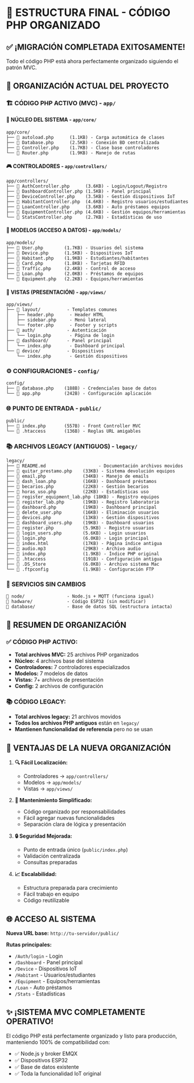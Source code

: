 # 🎯 ESTRUCTURA FINAL - CÓDIGO PHP ORGANIZADO

## ✅ ¡MIGRACIÓN COMPLETADA EXITOSAMENTE!

Todo el código PHP está ahora perfectamente organizado siguiendo el patrón MVC.

## 📁 ORGANIZACIÓN ACTUAL DEL PROYECTO

### 🏗️ **CÓDIGO PHP ACTIVO (MVC)** - `app/`

#### **🔧 NÚCLEO DEL SISTEMA** - `app/core/`
```
app/core/
├── 📄 autoload.php      (1.1KB) - Carga automática de clases
├── 📄 Database.php      (2.5KB) - Conexión BD centralizada 
├── 📄 Controller.php    (1.7KB) - Clase base controladores
└── 📄 Router.php        (1.9KB) - Manejo de rutas
```

#### **🎮 CONTROLADORES** - `app/controllers/`
```
app/controllers/
├── 📄 AuthController.php      (3.6KB) - Login/Logout/Registro
├── 📄 DashboardController.php (1.5KB) - Panel principal
├── 📄 DeviceController.php    (3.5KB) - Gestión dispositivos IoT
├── 📄 HabitantController.php  (4.6KB) - Registro usuarios/estudiantes
├── 📄 LoanController.php      (3.6KB) - Auto préstamos equipos
├── 📄 EquipmentController.php (4.6KB) - Gestión equipos/herramientas
└── 📄 StatsController.php     (2.7KB) - Estadísticas de uso
```

#### **💾 MODELOS (ACCESO A DATOS)** - `app/models/`
```
app/models/
├── 📄 User.php        (1.7KB) - Usuarios del sistema
├── 📄 Device.php      (1.5KB) - Dispositivos IoT
├── 📄 Habitant.php    (1.9KB) - Estudiantes/habitantes
├── 📄 Card.php        (1.8KB) - Tarjetas RFID
├── 📄 Traffic.php     (2.4KB) - Control de acceso
├── 📄 Loan.php        (2.0KB) - Préstamos de equipos
└── 📄 Equipment.php   (2.2KB) - Equipos/herramientas
```

#### **🎨 VISTAS (PRESENTACIÓN)** - `app/views/`
```
app/views/
├── 📁 layout/          - Templates comunes
│   ├── header.php      - Header HTML
│   ├── sidebar.php     - Menú lateral
│   └── footer.php      - Footer y scripts
├── 📁 auth/            - Autenticación
│   └── login.php       - Página de login
├── 📁 dashboard/       - Panel principal
│   └── index.php       - Dashboard principal
└── 📁 device/          - Dispositivos
    └── index.php       - Gestión dispositivos
```

### ⚙️ **CONFIGURACIONES** - `config/`
```
config/
├── 📄 database.php    (188B) - Credenciales base de datos
└── 📄 app.php         (242B) - Configuración aplicación
```

### 🌐 **PUNTO DE ENTRADA** - `public/`
```
public/
├── 📄 index.php       (557B) - Front Controller MVC
└── 📄 .htaccess       (136B) - Reglas URL amigables
```

### 📚 **ARCHIVOS LEGACY (ANTIGUOS)** - `legacy/`
```
legacy/
├── 📄 README.md                    - Documentación archivos movidos
├── 📄 quitar_prestamo.php    (33KB) - Sistema devolución equipos
├── 📄 email.php              (34KB) - Manejo de emails
├── 📄 dash_loan.php          (16KB) - Dashboard préstamos
├── 📄 becarios.php           (22KB) - Gestión becarios
├── 📄 horas_uso.php          (22KB) - Estadísticas uso
├── 📄 register_equipment_lab.php (18KB) - Registro equipos
├── 📄 register_lab.php       (19KB) - Registro laboratorio
├── 📄 dashboard.php          (19KB) - Dashboard principal
├── 📄 delete_user.php        (16KB) - Eliminación usuarios
├── 📄 devices.php            (13KB) - Gestión dispositivos
├── 📄 dashboard_users.php    (19KB) - Dashboard usuarios
├── 📄 register.php           (5.9KB) - Registro usuarios
├── 📄 login_users.php        (5.6KB) - Login usuarios
├── 📄 login.php              (6.0KB) - Login principal
├── 📄 index.html             (17KB) - Página índice antigua
├── 📄 audio.mp3              (29KB) - Archivo audio
├── 📄 index.php              (1.9KB) - Índice PHP original
├── 📄 .htaccess              (191B) - Configuración antigua
├── 📄 .DS_Store              (6.0KB) - Archivo sistema Mac
└── 📄 .ftpconfig             (1.9KB) - Configuración FTP
```

### 🔧 **SERVICIOS SIN CAMBIOS**
```
📁 node/                - Node.js + MQTT (funciona igual)
📁 hadware/             - Código ESP32 (sin modificar)
📁 database/            - Base de datos SQL (estructura intacta)
```

## 🎯 RESUMEN DE ORGANIZACIÓN

### **✅ CÓDIGO PHP ACTIVO:**
- **Total archivos MVC:** 25 archivos PHP organizados
- **Núcleo:** 4 archivos base del sistema
- **Controladores:** 7 controladores especializados
- **Modelos:** 7 modelos de datos
- **Vistas:** 7+ archivos de presentación
- **Config:** 2 archivos de configuración

### **📚 CÓDIGO LEGACY:**
- **Total archivos legacy:** 21 archivos movidos
- **Todos los archivos PHP antiguos** están en `legacy/`
- **Mantienen funcionalidad de referencia** pero no se usan

## 🚀 VENTAJAS DE LA NUEVA ORGANIZACIÓN

1. **🔍 Fácil Localización:**
   - Controladores → `app/controllers/`
   - Modelos → `app/models/`
   - Vistas → `app/views/`

2. **🔧 Mantenimiento Simplificado:**
   - Código organizado por responsabilidades
   - Fácil agregar nuevas funcionalidades
   - Separación clara de lógica y presentación

3. **🔒 Seguridad Mejorada:**
   - Punto de entrada único (`public/index.php`)
   - Validación centralizada
   - Consultas preparadas

4. **📈 Escalabilidad:**
   - Estructura preparada para crecimiento
   - Fácil trabajo en equipo
   - Código reutilizable

## 🌐 ACCESO AL SISTEMA

**Nueva URL base:** `http://tu-servidor/public/`

**Rutas principales:**
- `/Auth/login` - Login
- `/Dashboard` - Panel principal
- `/Device` - Dispositivos IoT
- `/Habitant` - Usuarios/estudiantes
- `/Equipment` - Equipos/herramientas
- `/Loan` - Auto préstamos
- `/Stats` - Estadísticas

## ✨ ¡SISTEMA MVC COMPLETAMENTE OPERATIVO!

El código PHP está perfectamente organizado y listo para producción, manteniendo 100% de compatibilidad con:
- ✅ Node.js y broker EMQX
- ✅ Dispositivos ESP32
- ✅ Base de datos existente
- ✅ Toda la funcionalidad IoT original 